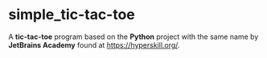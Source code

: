 # simple_tic-tac-toe

A **tic-tac-toe** program based on the **Python** project with the same name by **JetBrains Academy** found at https://hyperskill.org/.
